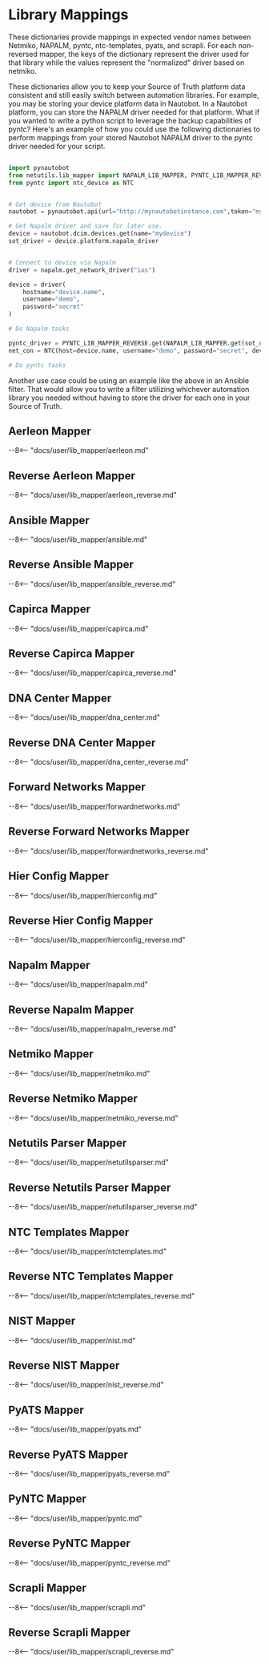 # Library Mappings

These dictionaries provide mappings in expected vendor names between Netmiko, NAPALM, pyntc, ntc-templates, pyats, and scrapli. For each non-reversed mapper, the keys of the dictionary represent the driver used for that library while the values represent the "normalized" driver based on netmiko.

These dictionaries allow you to keep your Source of Truth platform data consistent and still easily switch between automation libraries. For example, you may be storing your device platform data in Nautobot. In a Nautobot platform, you can store the NAPALM driver needed for that platform. What if you wanted to write a python script to leverage the backup capabilities of pyntc? Here's an example of how you could use the following dictionaries to perform mappings from your stored Nautobot NAPALM driver to the pyntc driver needed for your script.

```python

import pynautobot
from netutils.lib_mapper import NAPALM_LIB_MAPPER, PYNTC_LIB_MAPPER_REVERSE
from pyntc import ntc_device as NTC


# Get device from Nautobot
nautobot = pynautobot.api(url="http://mynautobotinstance.com",token="mytoken")

# Get Napalm driver and save for later use.
device = nautobot.dcim.devices.get(name="mydevice")
sot_driver = device.platform.napalm_driver


# Connect to device via Napalm
driver = napalm.get_network_driver("ios")

device = driver(
    hostname="device.name",
    username="demo",
    password="secret"
)

# Do Napalm tasks

pyntc_driver = PYNTC_LIB_MAPPER_REVERSE.get(NAPALM_LIB_MAPPER.get(sot_driver))
net_con = NTC(host=device.name, username="demo", password="secret", device_type=pyntc_driver)

# Do pyntc tasks
```

Another use case could be using an example like the above in an Ansible filter. That would allow you to write a filter utilizing whichever automation library you needed without having to store the driver for each one in your Source of Truth.


## Aerleon Mapper

--8<-- "docs/user/lib_mapper/aerleon.md"

## Reverse Aerleon Mapper

--8<-- "docs/user/lib_mapper/aerleon_reverse.md"

## Ansible Mapper

--8<-- "docs/user/lib_mapper/ansible.md"

## Reverse Ansible Mapper

--8<-- "docs/user/lib_mapper/ansible_reverse.md"

## Capirca Mapper

--8<-- "docs/user/lib_mapper/capirca.md"

## Reverse Capirca Mapper

--8<-- "docs/user/lib_mapper/capirca_reverse.md"

## DNA Center Mapper

--8<-- "docs/user/lib_mapper/dna_center.md"

## Reverse DNA Center Mapper

--8<-- "docs/user/lib_mapper/dna_center_reverse.md"

## Forward Networks Mapper

--8<-- "docs/user/lib_mapper/forwardnetworks.md"

## Reverse Forward Networks Mapper

--8<-- "docs/user/lib_mapper/forwardnetworks_reverse.md"

## Hier Config Mapper

--8<-- "docs/user/lib_mapper/hierconfig.md"

## Reverse Hier Config Mapper

--8<-- "docs/user/lib_mapper/hierconfig_reverse.md"

## Napalm Mapper

--8<-- "docs/user/lib_mapper/napalm.md"

## Reverse Napalm Mapper

--8<-- "docs/user/lib_mapper/napalm_reverse.md"

## Netmiko Mapper

--8<-- "docs/user/lib_mapper/netmiko.md"

## Reverse Netmiko Mapper

--8<-- "docs/user/lib_mapper/netmiko_reverse.md"


## Netutils Parser Mapper

--8<-- "docs/user/lib_mapper/netutilsparser.md"

## Reverse Netutils Parser Mapper

--8<-- "docs/user/lib_mapper/netutilsparser_reverse.md"

## NTC Templates Mapper

--8<-- "docs/user/lib_mapper/ntctemplates.md"

## Reverse NTC Templates Mapper

--8<-- "docs/user/lib_mapper/ntctemplates_reverse.md"

## NIST Mapper

--8<-- "docs/user/lib_mapper/nist.md"

## Reverse NIST Mapper

--8<-- "docs/user/lib_mapper/nist_reverse.md"

## PyATS Mapper

--8<-- "docs/user/lib_mapper/pyats.md"

## Reverse PyATS Mapper

--8<-- "docs/user/lib_mapper/pyats_reverse.md"

## PyNTC Mapper

--8<-- "docs/user/lib_mapper/pyntc.md"

## Reverse PyNTC Mapper

--8<-- "docs/user/lib_mapper/pyntc_reverse.md"

## Scrapli Mapper

--8<-- "docs/user/lib_mapper/scrapli.md"

## Reverse Scrapli Mapper

--8<-- "docs/user/lib_mapper/scrapli_reverse.md"